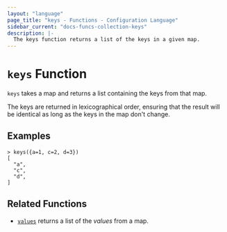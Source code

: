 ```yaml
---
layout: "language"
page_title: "keys - Functions - Configuration Language"
sidebar_current: "docs-funcs-collection-keys"
description: |-
  The keys function returns a list of the keys in a given map.
---
```


# `keys` Function

`keys` takes a map and returns a list containing the keys from that map.

The keys are returned in lexicographical order, ensuring that the result will
be identical as long as the keys in the map don't change.

## Examples

```
> keys({a=1, c=2, d=3})
[
  "a",
  "c",
  "d",
]
```

## Related Functions

- [`values`](./values.html) returns a list of the _values_ from a map.
